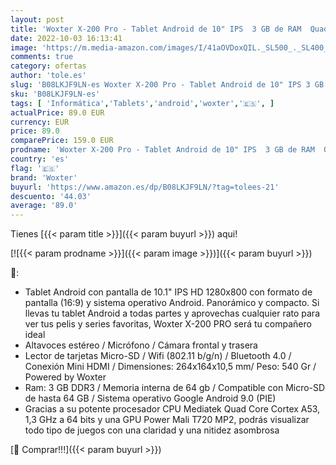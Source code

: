 ```yaml
---
layout: post
title: 'Woxter X-200 Pro - Tablet Android de 10" IPS  3 GB de RAM  Quad Core Cortex A53  1 3 GHz a 64 bits  HD  Android  Bluetooth  Wi-FI  64 GB+Micro-SD   Color Negro'
date: 2022-10-03 16:13:41
image: 'https://m.media-amazon.com/images/I/41aOVDoxQIL._SL500_._SL400_.jpg'
comments: true
category: ofertas
author: 'tole.es'
slug: 'B08LKJF9LN-es Woxter X-200 Pro - Tablet Android de 10" IPS 3 GB de RAM...'
sku: 'B08LKJF9LN-es'
tags: [ 'Informática','Tablets','android','woxter','🇪🇸', ]
actualPrice: 89.0 EUR
currency: EUR
price: 89.0
comparePrice: 159.0 EUR
prodname: 'Woxter X-200 Pro - Tablet Android de 10" IPS  3 GB de RAM  Quad Core Cortex A53  1 3 GHz a 64 bits  HD  Android  Bluetooth  Wi-FI  64 GB+Micro-SD   Color Negro'
country: 'es'
flag: '🇪🇸'
brand: 'Woxter'
buyurl: 'https://www.amazon.es/dp/B08LKJF9LN/?tag=tolees-21'
descuento: '44.03'
average: '89.0'
---
```


Tienes [{{< param title >}}]({{< param buyurl >}}) aqui!

[![{{< param prodname >}}]({{< param image >}})]({{< param buyurl >}})

🔎:

- Tablet Android con pantalla de 10.1" IPS HD 1280x800 con formato de pantalla (16:9) y sistema operativo Android. Panorámico y compacto. Si llevas tu tablet Android a todas partes y aprovechas cualquier rato para ver tus pelis y series favoritas, Woxter X-200 PRO será tu compañero ideal
- Altavoces estéreo / Micrófono / Cámara frontal y trasera
- Lector de tarjetas Micro-SD / Wifi (802.11 b/g/n) / Bluetooth 4.0 / Conexión Mini HDMI / Dimensiones: 264x164x10,5 mm/ Peso: 540 Gr / Powered by Woxter
- Ram: 3 GB DDR3 / Memoria interna de 64 gb / Compatible con Micro-SD de hasta 64 GB / Sistema operativo Google Android 9.0 (PIE)
- Gracias a su potente procesador CPU Mediatek Quad Core Cortex A53, 1,3 GHz a 64 bits y una GPU Power Mali T720 MP2, podrás visualizar todo tipo de juegos con una claridad y una nitidez asombrosa

[🛒 Comprar!!!]({{< param buyurl >}})
